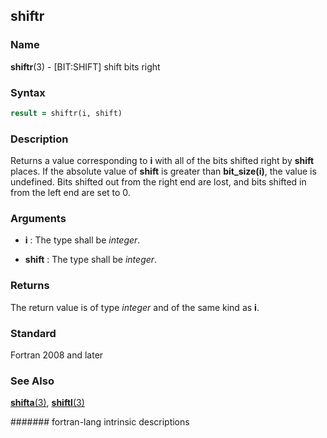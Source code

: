 ## shiftr
### __Name__

__shiftr__(3) - \[BIT:SHIFT\] shift bits right


### __Syntax__
```fortran
result = shiftr(i, shift)
```
### __Description__

Returns a value corresponding to __i__ with all of the bits shifted right by
__shift__ places. If the absolute value of __shift__ is greater than
__bit\_size(i)__, the value is undefined. Bits shifted out from the
right end are lost, and bits shifted in from the left end are set to 0.

### __Arguments__

  - __i__
    : The type shall be _integer_.

  - __shift__
    : The type shall be _integer_.

### __Returns__

The return value is of type _integer_ and of the same kind as __i__.

### __Standard__

Fortran 2008 and later

### __See Also__

[__shifta__(3)](SHIFTA),
[__shiftl__(3)](SHIFTL)

####### fortran-lang intrinsic descriptions
